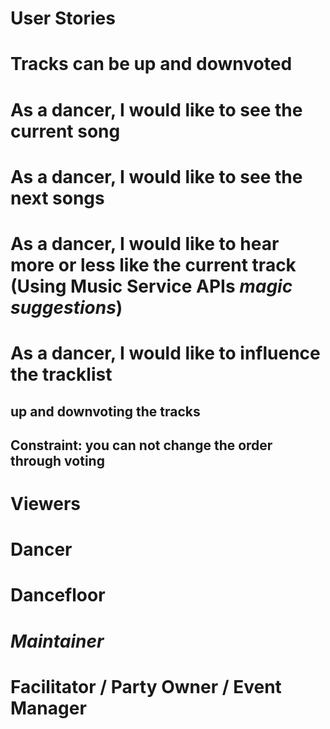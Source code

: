 User Stories
============

# Tracks can be up and downvoted
# As a dancer, I would like to see the current song
# As a dancer, I would like to see the next songs
# As a dancer, I would like to hear more or less like the current track (Using Music Service APIs *magic suggestions*)
# As a dancer, I would like to influence the tracklist
## up and downvoting the tracks
## Constraint: you can not change the order through voting


Viewers
=======

# Dancer
# Dancefloor
# *Maintainer*
# Facilitator / Party Owner / Event Manager
